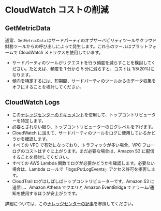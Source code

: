 # CloudWatch コストの削減

## GetMetricData

通常、`GetMetricData` はサードパーティのオブザーバビリティツールやクラウド財務ツールからの呼び出しによって発生します。これらのツールはプラットフォームで CloudWatch メトリクスを使用しています。

- サードパーティのツールがリクエストを行う頻度を減らすことを検討してください。たとえば、頻度を 1 分から 5 分に減らすと、コストは 1/5(20%)になります。
- 傾向を特定するには、短期間、サードパーティのツールからのデータ収集をオフにすることを検討してください。

## CloudWatch Logs

- この[ナレッジセンターのドキュメント][log-article]を使用して、トップコントリビューターを特定します。
- 必要とされない限り、トップコントリビューターのログレベルを下げます。
- CloudWatch に加えて、サードパーティのツールをログに使用しているかどうかを確認します。
- すべての VPC で有効になっており、トラフィックが多い場合、VPC フローログのコストはすぐに上がります。まだ必要な場合は、Amazon S3 に配信することを検討してください。
- すべての AWS Lambda 関数でログが必要かどうかを確認します。必要ない場合は、Lambda ロールで「logs:PutLogEvents」アクセス許可を拒否します。  
- CloudTrail ログはしばしばトップコントリビューターです。Amazon S3 に送信し、Amazon Athena でクエリと Amazon EventBridge でアラーム/通知を使用するほうが安上がりです。

詳細については、この[ナレッジセンターの記事][article]を参照してください。


[article]: https://aws.amazon.com/premiumsupport/knowledge-center/cloudwatch-understand-and-reduce-charges/
[log-article]: https://aws.amazon.com/premiumsupport/knowledge-center/cloudwatch-logs-bill-increase/
